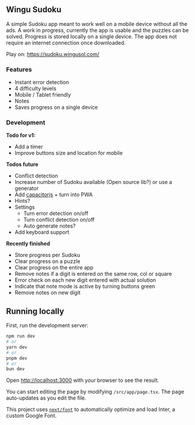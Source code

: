 ## Wingu Sudoku
A simple Sudoku app meant to work well on a mobile device without all the ads. A work in progress, currently the app 
is usable and the puzzles can be solved. Progress is stored locally on a single device.
The app does not require an internet connection once downloaded.

Play on: https://sudoku.wingusol.com/

### Features
- Instant error detection
- 4 difficulty levels
- Mobile / Tablet friendly
- Notes
- Saves progress on a single device


### Development
**Todo for v1:**
- Add a timer
- Improve buttons size and location for mobile

**Todos future**
- Conflict detection
- Increase number of Sudoku available (Open source lib?) or use a generator
- Add [capacitorjs](https://capacitorjs.com) + turn into PWA
- Hints?
- Settings
  - Turn error detection on/off
  - Turn conflict detection on/off
  - Auto generate notes?
- Add keyboard support

**Recently finished**
- Store progress per Sudoku
- Clear progress on a puzzle
- Clear progress on the entire app
- Remove notes if a digit is entered on the same row, col or square
- Error check on each new digit entered with actual solution
- Indicate that note mode is active by turning buttons green
- Remove notes on new digit

## Running locally

First, run the development server:

```bash
npm run dev
# or
yarn dev
# or
pnpm dev
# or
bun dev
```

Open [http://localhost:3000](http://localhost:3000) with your browser to see the result.

You can start editing the page by modifying `/src/app/page.tsx`. The page auto-updates as you edit the file.

This project uses [`next/font`](https://nextjs.org/docs/basic-features/font-optimization) to automatically optimize and load Inter, a custom Google Font.
